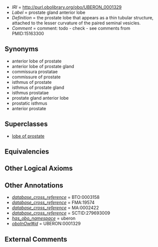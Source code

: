  * *IRI* = http://purl.obolibrary.org/obo/UBERON_0001329
 * *Label* = prostate gland anterior lobe
 * *Definition* = the prostate lobe that appears as a thin tubular structure, attached to the lesser curvature of the paired seminal vesicles.
 * *Comment* = comment: todo - check - see comments from PMID:15163300

## Synonyms

 * anterior lobe of prostate
 * anterior lobe of prostate gland
 * commissura prostatae
 * commissure of prostate
 * isthmus of prostate
 * isthmus of prostate gland
 * isthmus prostatae
 * prostate gland anterior lobe
 * prostatic isthmus
 * anterior prostate

## Superclasses

 * [lobe of prostate](../../UBERON/28/UBERON_0001328.md)

## Equivalencies


## Other Logical Axioms


## Other Annotations

 * *[database_cross_reference](../../ef/oboInOwl#hasDbXref.md)* = BTO:0003158
 * *[database_cross_reference](../../ef/oboInOwl#hasDbXref.md)* = FMA:19574
 * *[database_cross_reference](../../ef/oboInOwl#hasDbXref.md)* = MA:0002422
 * *[database_cross_reference](../../ef/oboInOwl#hasDbXref.md)* = SCTID:279693009
 * *[has_obo_namespace](../../ce/oboInOwl#hasOBONamespace.md)* = uberon
 * *[oboInOwl#id](../../id/oboInOwl#id.md)* = UBERON:0001329

## External Comments

